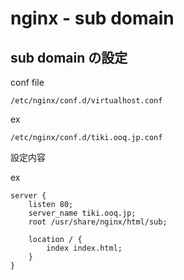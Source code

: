 
# nginx  -  sub domain


## sub domain の設定

conf file

```
/etc/nginx/conf.d/virtualhost.conf
```

ex

```
/etc/nginx/conf.d/tiki.ooq.jp.conf
```


設定内容

ex

```
server {
    listen 80;
    server_name tiki.ooq.jp;
    root /usr/share/nginx/html/sub;

    location / {
        index index.html;
    }
}
```



